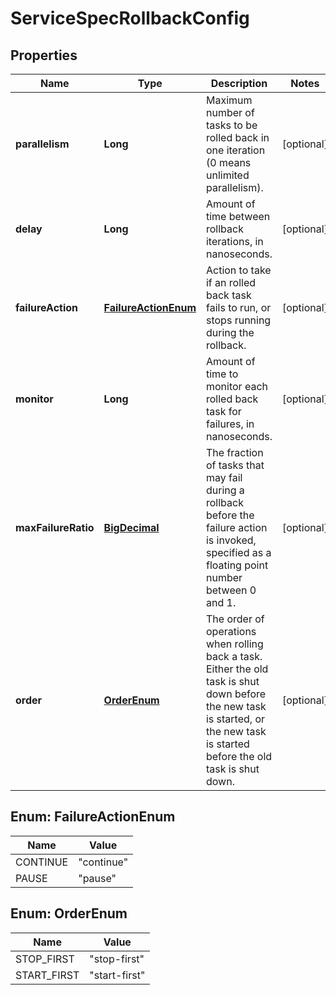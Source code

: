 
# ServiceSpecRollbackConfig

## Properties
Name | Type | Description | Notes
------------ | ------------- | ------------- | -------------
**parallelism** | **Long** | Maximum number of tasks to be rolled back in one iteration (0 means unlimited parallelism).  |  [optional]
**delay** | **Long** | Amount of time between rollback iterations, in nanoseconds.  |  [optional]
**failureAction** | [**FailureActionEnum**](#FailureActionEnum) | Action to take if an rolled back task fails to run, or stops running during the rollback.  |  [optional]
**monitor** | **Long** | Amount of time to monitor each rolled back task for failures, in nanoseconds.  |  [optional]
**maxFailureRatio** | [**BigDecimal**](BigDecimal.md) | The fraction of tasks that may fail during a rollback before the failure action is invoked, specified as a floating point number between 0 and 1.  |  [optional]
**order** | [**OrderEnum**](#OrderEnum) | The order of operations when rolling back a task. Either the old task is shut down before the new task is started, or the new task is started before the old task is shut down.  |  [optional]


<a name="FailureActionEnum"></a>
## Enum: FailureActionEnum
Name | Value
---- | -----
CONTINUE | &quot;continue&quot;
PAUSE | &quot;pause&quot;


<a name="OrderEnum"></a>
## Enum: OrderEnum
Name | Value
---- | -----
STOP_FIRST | &quot;stop-first&quot;
START_FIRST | &quot;start-first&quot;



